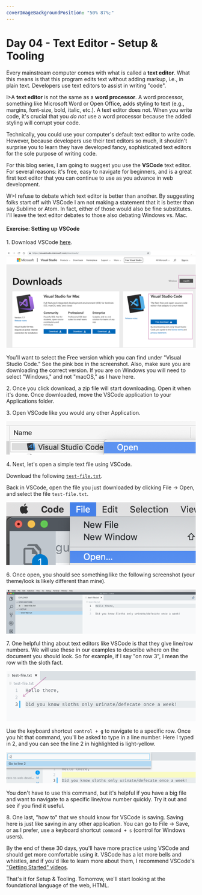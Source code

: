 ```yaml
---
coverImageBackgroundPosition: "50% 87%;"
---
```


# Day 04 - Text Editor - Setup & Tooling

Every mainstream computer comes with what is called a **text editor**.  What this means is that this program edits text without adding markup, i.e., in plain text.  Developers use text editors to assist in writing "code".

I>A **text editor** is not the same as a **word processor**.  A word processor, something like Microsoft Word or Open Office, adds styling to text (e.g., margins, font-size, bold, italic, etc.).  A text editor does not. When you write code, it's crucial that you *do not* use a word processor because the added styling will corrupt your code.

Technically, you could use your computer's default text editor to write code.  However, because developers use their text editors so much, it shouldn't surprise you to learn they have developed fancy, sophisticated text editors for the sole purpose of writing code.

For this blog series, I am going to suggest you use the **VSCode** text editor.  For several reasons: it's free, easy to navigate for beginners, and is a great first text editor that you can continue to use as you advance in web development.

W>I refuse to debate which text editor is better than another.  By suggesting folks start off with VSCode I am not making a statement that it is better than say Sublime or Atom. In fact, either of those would also be fine substitutes.  I'll leave the text editor debates to those also debating Windows vs. Mac.

#### Exercise: Setting up VSCode

1\. Download VSCode [here](https://visualstudio.microsoft.com/downloads/).

![](public/assets/vs-1.png)

You'll want to select the Free version which you can find under "Visual Studio Code."  See the pink box in the screenshot.  Also, make sure you are downloading the correct version.  If you are on Windows you will need to select "Windows," and not "macOS," as I have here.

2\. Once you click download, a zip file will start downloading.  Open it when it's done.  Once downloaded, move the VSCode application to your Applications folder.

3\. Open VSCode like you would any other Application.

![](public/assets/vs-2.png)

4\. Next, let's open a simple text file using VSCode.

Download the following [`test-file.txt`](public/src/1-setup/test-file.txt).

Back in VSCode, open the file you just downloaded by clicking File -> Open, and select the file `test-file.txt`.

![](public/assets/6-file-open.png)

6\. Once open, you should see something like the following screenshot (your theme/look is likely different than mine).  

![](public/assets/vs-5.png)

7\. One helpful thing about text editors like VSCode is that they give line/row numbers.  We will use these in our examples to describe where on the document you should look.  So for example, if I say "on row 3", I mean the row with the sloth fact.

![](public/assets/vs-6.png)

Use the keyboard shortcut `control + g` to navigate to a specific row. Once you hit that command, you'll be asked to type in a line number.  Here I typed in 2, and you can see the line 2 in highlighted is light-yellow.

![](public/assets/vs-7.png)

You don't have to use this command, but it's helpful if you have a big file and want to navigate to a specific line/row number quickly. Try it out and see if you find it useful.

8\. One last, "how to" that we should know for VSCode is saving.  Saving here is just like saving in any other application.  You can go to File -> Save, or as I prefer, use a keyboard shortcut `command + s` (control for Windows users).

By the end of these 30 days, you'll have more practice using VSCode and should get more comfortable using it. VSCode has a lot more bells and whistles, and if you'd like to learn more about them, I recommend VSCode's ["Getting Started" videos](https://code.visualstudio.com/docs/introvideos/basics).

That's it for Setup & Tooling.  Tomorrow, we'll start looking at the foundational language of the web, HTML. 